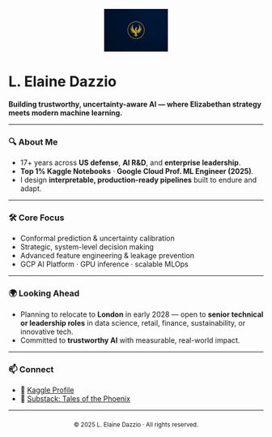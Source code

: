 <!-- Banner -->
<p align="center">
  <img src="ChatGPT Image Aug 9, 2025, 09_32_30 PM.jpg" alt="Phoenix Banner" width="25%">
</p>

# L. Elaine Dazzio

**Building trustworthy, uncertainty-aware AI — where Elizabethan strategy meets modern machine learning.**

---

### 🔍 About Me
 - 17+ years across **US defense**, **AI R&D**, and **enterprise leadership**.  
 - **Top 1% Kaggle Notebooks** · **Google Cloud Prof. ML Engineer (2025)**.  
 - I design **interpretable, production-ready pipelines** built to endure and adapt.

---

### 🛠 Core Focus
- Conformal prediction & uncertainty calibration  
- Strategic, system-level decision making  
- Advanced feature engineering & leakage prevention  
- GCP AI Platform · GPU inference · scalable MLOps  

---

### 🌍 Looking Ahead
 - Planning to relocate to **London** in early 2028 — open to **senior technical or leadership roles** in data science, retail, finance, sustainability, or innovative tech.  
 - Committed to **trustworthy AI** with measurable, real-world impact.

---

### 📫 Connect
- 📂 [Kaggle Profile](YOUR_KAGGLE_LINK)  
- 📰 [Substack: Tales of the Phoenix](YOUR_SUBSTACK_LINK)  

---

<p align="center">
  <sub>© 2025 L. Elaine Dazzio · All rights reserved.</sub>
</p>

